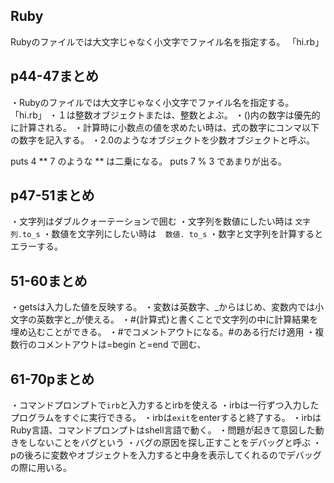 ## Ruby
Rubyのファイルでは大文字じゃなく小文字でファイル名を指定する。
「hi.rb」


## p44-47まとめ
・Rubyのファイルでは大文字じゃなく小文字でファイル名を指定する。
「hi.rb」
・１は整数オブジェクトまたは、整数とよぶ。
・()内の数字は優先的に計算される。
・計算時に小数点の値を求めたい時は、式の数字にコンマ以下の数字を記入する。
・2.0のようなオブジェクトを少数オブジェクトと呼ぶ。

puts 4 ** 7 
のような ** は二乗になる。
puts 7 % 3 であまりが出る。

## p47-51まとめ
・文字列はダブルクォーテーションで囲む
・文字列を数値にしたい時は  ```文字列.to_s```
・数値を文字列にしたい時は　```数値. to_s```
・数字と文字列を計算するとエラーする。
## 51-60まとめ
・getsは入力した値を反映する。
・変数は英数字、_からはじめ、変数内では小文字の英数字と_が使える。
・#{計算式}と書くことで文字列の中に計算結果を埋め込むことができる。
・#でコメントアウトになる。#のある行だけ適用
・複数行のコメントアウトは=begin と=end で囲む、
## 61-70pまとめ
・コマンドプロンプトで```irb```と入力するとirbを使える
・irbは一行ずつ入力したプログラムをすぐに実行できる。
・irbは```exit```をenterすると終了する。
・irbはRuby言語、コマンドプロンプトはshell言語で動く。
・問題が起きて意図した動きをしないことをバグという
・バグの原因を探し正すことをデバッグと呼ぶ
・pの後ろに変数やオブジェクトを入力すると中身を表示してくれるのでデバッグの際に用いる。
